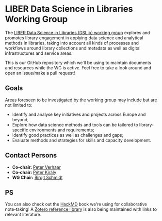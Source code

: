 # LIBER Data Science in Libraries Working Group 

The [LIBER Data Science in Libraries (DSLib) working group](https://libereurope.eu/working-group/liber-data-science-in-libraries-working-group/) explores and promotes library engagement in applying data science and analytical methods in libraries, taking into account all kinds of processes and workflows around library collections and metadata as well as digital infrastructures and service areas.  

This is our GitHub repository which we'll be using to maintain documents and resources while the WG is active. Feel free to take a look around and open an issue/make a pull request! 

## Goals

Areas foreseen to be investigated by the working group may include but are not limited to:

- Identify and analyse key initiatives and projects across Europe and beyond;
- Explore how data science methods and tools can be tailored to library-specific environments and requirements;
- Identify good practices as well as challenges and gaps;
- Evaluate methods and strategies for skills and capacity development.

## Contact Persons

- **Co-chair:** [Peter Verhaar](P.A.F.Verhaar@library.leidenuniv.nl)
- **Co-chair:** [Péter Király](https://libereurope.eu/member/peter-kiraly-phd/)
- **WG Chair:** [Birgit Schmidt](https://libereurope.eu/member/dr-birgit-schmidt/)

## PS

You can also check out the [HackMD](https://hackmd.io/@nehamoopen/liber-dslib) book we're using for collaborative note-taking! A [Zotero reference library](https://www.zotero.org/groups/4344603/liber_dslib) is also being maintained with links to relevant literature.

